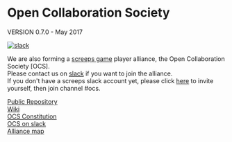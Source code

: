 # Open Collaboration Society

VERSION 0.7.0 - May 2017

[![slack](https://img.shields.io/badge/chat-on%20slack-blue.svg)](https://screeps.slack.com/messages/ocs/)

We are also forming a [screeps game](https://screeps.com) player alliance, the Open Collaboration Society [OCS].  
Please contact us on [slack](https://screeps.slack.com/messages/ocs) if you want to join the alliance.  
If you don't have a screeps slack account yet, please click [here](http://chat.screeps.com/) to invite yourself, then join channel #ocs. 

[Public Repository](https://github.com/ScreepsOCS/screeps.behaviour-action-pattern)  
[Wiki](https://github.com/ScreepsOCS/screeps.behaviour-action-pattern/wiki)  
[OCS Constitution](https://screepsocs.github.io/screeps.ocs/OCS_Constitution)  
[OCS on slack](https://screeps.slack.com/messages/ocs)  
[Alliance map](http://www.leagueofautomatednations.com/a/OCS)   
